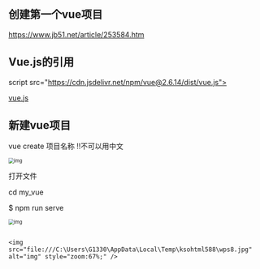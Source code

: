 ## 创建第一个vue项目

https://www.jb51.net/article/253584.htm

## Vue.js的引用

script src="https://cdn.jsdelivr.net/npm/vue@2.6.14/dist/vue.js"></script>

<!-- 开发环境版本，包含了有帮助的命令行警告 -->

<script src="https://cdn.jsdelivr.net/npm/vue@2/dist/vue.js"></script>

[vue.js](https://uploader.shimo.im/f/276iezq7ldVXeS3I.js?fileGuid=8Nk6eOYR5rSRJPqL)

 

 

## 新建vue项目

vue create 项目名称  !!不可以用中文 

<img src="file:///C:\Users\G1330\AppData\Local\Temp\ksohtml588\wps4.jpg" alt="img" style="zoom:67%;" /> 

打开文件

 cd my_vue

 $ npm run serve

<img src="file:///C:\Users\G1330\AppData\Local\Temp\ksohtml588\wps5.jpg" alt="img" style="zoom:67%;" /> 

 

<script>基本代码 和MVVM

## MVVM

1.M 模型model 对应的是data中的数据

2。V 视图View 模板

3.VM:视图模型(model view) Vue实例对象

<img src="file:///C:\Users\G1330\AppData\Local\Temp\ksohtml588\wps6.jpg" alt="img" style="zoom:50%;" />  

<img src="file:///C:\Users\G1330\AppData\Local\Temp\ksohtml588\wps7.jpg" alt="img" style="zoom:67%;" /> 

***\*初识Vue\****

1.导入vue.js的script脚本文件

2.在页面中声明一个将要被vue所控制的DOM区域

3.创建vm实例对象(vue实例对象)



```javascript
  <div id="app">
	<h1>你好 {{username}}</h1>
  </div>

    <script type="text/javascript">

 

​    // 创建vue实例

​    const vm = new Vue({

​      el:'#app',  //el用于指定当前Vue实例为那个容器服务，值通常为css的id选择器字符串

​      data:{

​        username:'安鑫'

​      },

​      methods:{}

​    })

  </script>
```

<img src="file:///C:\Users\G1330\AppData\Local\Temp\ksohtml588\wps8.jpg" alt="img" style="zoom:67%;" /> 